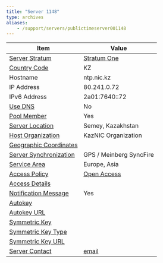 ```yaml
---
title: "Server 1148"
type: archives
aliases:
    - /support/servers/publictimeserver001148
---
```


| Item | Value |
| ----- | ----- |
| [Server Stratum](/support/servers/serverstratum) | [Stratum One](/support/servers/stratumonetimeservers) |
| [Country Code](/support/servers/countrycode) | KZ |
| Hostname |  ntp.nic.kz |
| IP Address |  80.241.0.72 |
| IPv6 Address | 2a01:7640::72|
| [Use DNS](/support/servers/usedns) | No |
| [Pool Member](/support/servers/poolmember) | Yes |
| [Server Location](/support/servers/serverlocation) |  Semey, Kazakhstan  |
| [Host Organization](/support/servers/hostorganization) |  KazNIC Organization |
| [ Geographic Coordinates](/support/servers/geographiccoordinates) | |
| [Server Synchronization](/support/servers/serversynchronization) | GPS / Meinberg SyncFire |
| [Service Area](/support/servers/servicearea) |  Europe, Asia  |
| [Access Policy](/support/servers/accesspolicy) | [Open Access](/support/servers/openaccess) |
| [Access Details](/support/servers/accessdetails) |  |
| [Notification Message](/support/servers/notificationmessage) | Yes |
| [Autokey](/support/servers/autokey) |  |
| [Autokey URL](/support/servers/autokeyurl) | |
| [Symmetric Key](/support/servers/symmetrickey) |  |
| [Symmetric Key Type](/support/servers/symmetrickeytype) | |
| [Symmetric Key URL](/support/servers/symmetrickeyurl) | |
| [Server Contact](/support/servers/servercontact) | [email](mailto:noc@nic.kz) |